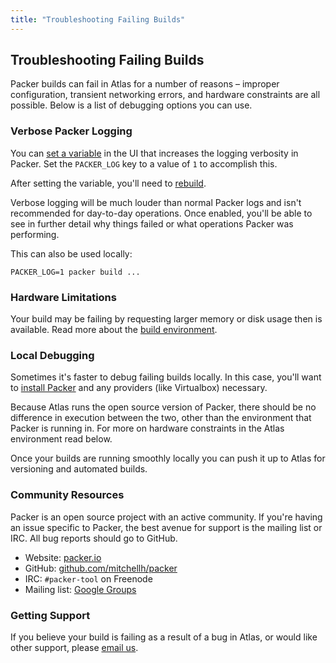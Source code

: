 ```yaml
---
title: "Troubleshooting Failing Builds"
---
```


## Troubleshooting Failing Builds

Packer builds can fail in Atlas for a number of reasons – improper
configuration, transient networking errors, and hardware constraints
are all possible. Below is a list of debugging options you can use.

### Verbose Packer Logging

You can [set a variable](/help/packer/builds/build-environment#environment-variables) in the UI that increases the logging verbosity
in Packer. Set the `PACKER_LOG` key to a value of `1` to accomplish this.

After setting the variable, you'll need to [rebuild](/help/packer/builds/rebuilding).

Verbose logging will be much louder than normal Packer logs and isn't
recommended for day-to-day operations. Once enabled, you'll be able to
see in further detail why things failed or what operations Packer was performing.

This can also be used locally:

    PACKER_LOG=1 packer build ...


### Hardware Limitations

Your build may be failing by requesting larger memory or
disk usage then is available. Read more about the [build environment](/help/packer/builds/build-environment#hardware-limitations).

### Local Debugging

Sometimes it's faster to debug failing builds locally. In this case,
you'll want to [install Packer](/help/intro/updating-tools) and any providers (like Virtualbox) necessary.

Because Atlas runs the open source version of Packer, there should be
no difference in execution between the two, other than the environment that
Packer is running in. For more on hardware constraints in the Atlas environment
read below.

Once your builds are running smoothly locally you can push it up to Atlas
for versioning and automated builds.

### Community Resources

Packer is an open source project with an active community. If you're
having an issue specific to Packer, the best avenue for support is
the mailing list or IRC. All bug reports should go to GitHub.

- Website: [packer.io](https://packer.io)
- GitHub: [github.com/mitchellh/packer](https://github.com/mitchellh/packer)
- IRC: `#packer-tool` on Freenode
- Mailing list: [Google Groups](http://groups.google.com/group/packer-tool)

### Getting Support

If you believe your build is failing as a result of a bug in Atlas,
or would like other support, please [email us](mailto:support@hashicorp.com).

